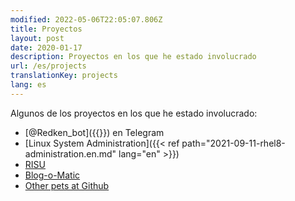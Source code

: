 ```yaml
---
modified: 2022-05-06T22:05:07.806Z
title: Proyectos
layout: post
date: 2020-01-17
description: Proyectos en los que he estado involucrado
url: /es/projects
translationKey: projects
lang: es
---
```


Algunos de los proyectos en los que he estado involucrado:

- [@Redken_bot]({{<relref path="redken-en.md" lang="en">}}) en Telegram
- [Linux System Administration]({{< ref path="2021-09-11-rhel8-administration.en.md" lang="en" >}})
- [RISU](https://risuorg.github.io)
- [Blog-o-Matic](https://github.com/iranzo/blog-o-matic)
- [Other pets at Github](https://github.com/iranzo)
